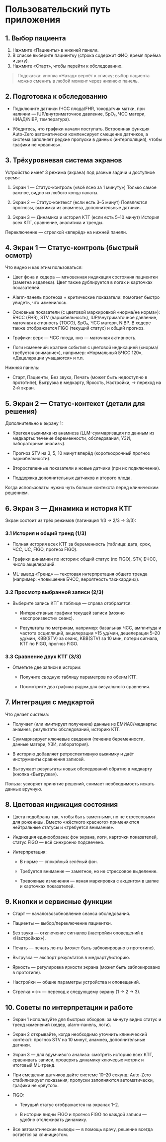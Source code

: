 # Пользовательский путь приложения

## 1. Выбор пациента

1) Нажмите «Пациенты» в нижней панели.
2) В списке выберите пациентку (строка содержит ФИО, время приёма и дату).
3) Нажмите «Старт», чтобы перейти к обследованию.

> Подсказка: кнопка «Назад» вернёт к списку; выбор пациента можно сменить в любой момент через нижнюю панель.

## 2. Подготовка к обследованию

- Подключите датчики (ЧСС плода/FHR, токодатчик матки, при наличии — IUP/внутриматочное давление, SpO₂, ЧСС матери, НИАД/NIBP, температура).

- Убедитесь, что графики начали поступать. Встроенная функция Auto-Zero автоматически компенсирует смещение датчиков, а система заполняет редкие пропуски в данных (интерполяция), чтобы графики не «рвались».

## 3. Трёхуровневая система экранов

Устройство имеет 3 режима (экрана) под разные задачи и доступное время:

1) Экран 1 — Статус-контроль («всё ясно за 1 минуту»)
Только самое важное, видно из любого конца палаты.

2) Экран 2 — Статус-контекст (если есть 3–5 минут)
Появляются прогнозы, выжимка из анамнеза, дополнительные датчики.

3) Экран 3 — Динамика и история КТГ (если есть 5–10 минут)
История всех КТГ, сравнение, аналитика и тренды.

Переключение — стрелкой «вперёд» на нижней панели.

## 4. Экран 1 — Статус-контроль (быстрый осмотр)

Что видно и как этим пользоваться:

- Цвет фона и хедера — мгновенная индикация состояния пациентки (заметна издалека).
Цвет также дублируется в логах и карточках показателей.

- Alarm-панель прогноза + критические показатели: помогает быстро увидеть, что изменилось.

- Основные показатели (с цветовой маркировкой «норма/не норма»):
БЧСС (FHR), STV (вариабельность), IUP/внутриматочное давление, маточная активность (ТОСО), SpO₂, ЧСС матери, NIBP.
В хедере также отображается FIGO (текущий статус) и общий прогноз.

- Графики: верх — ЧСС плода, низ — маточная активность.

- Логи изменений: краткие события с цветовой индикацией («норма/требуется внимание»), например:
«Нормальный БЧСС 120», «Децелерации учащаются» и т.п.

Нижняя панель:

- Старт, Пациенты, Без звука, Печать (может быть недоступно в прототипе), Выгрузка в медкарту, Яркость, Настройки, → переход на 2-й экран.

## 5. Экран 2 — Статус-контекст (детали для решения)

Дополнительно к экрану 1:

- Краткая выжимка из анамнеза (LLM-суммаризация по данным из медкарты: течение беременности, обследования, УЗИ, лабораторные анализы).

- Прогноз STV на 3, 5, 10 минут вперёд (короткосрочный прогноз вариабельности).

- Второстепенные показатели и новые датчики (при их подключении).

- Поддержка дополнительных датчиков и второго плода.

Когда использовать: нужно чуть больше контекста перед клиническим решением.

## 6. Экран 3 — Динамика и история КТГ

Экран состоит из трёх режимов (пагинация 1/3 → 2/3 → 3/3):

### 3.1 История и общий тренд (1/3)

- Полная история всех КТГ за беременность (таблица: дата, срок, ЧСС, UC, FIGO, прогноз FIGO).

- Графики динамики по истории: общий статус (по FIGO), STV, БЧСС, число акцелераций.

- ML-вывод «Тренд» — текстовая интерпретация общего тренда (например: «повышение БЧСС, вероятность тахикардии»).

### 3.2 Просмотр выбранной записи (2/3)

- Выберите запись КТГ в таблице — справа отобразятся:

    - Интерактивные графики текущей записи (можно «воспроизвести» сеанс).

    - Результаты по метрикам, например:
базальная ЧСС, амплитуда и частота осцилляций, акцелерации >15 уд/мин, децелерации 5–20 уд/мин, KBB(STV) за сеанс, KBB(STV) за 10 мин, потери сигнала, КТГ по FIGO, прогноз FIGO.

### 3.3 Сравнение двух КТГ (3/3)

- Отметьте две записи в истории:

    - Получите сводную таблицу параметров по обеим КТГ.

    - Посмотрите два графика рядом для визуального сравнения.

## 7. Интеграция с медкартой

Что делает система:

- Получает (или имитирует получение) данные из ЕМИАС/медкарты: анамнез, результаты обследований, историю КТГ.

- Суммаризирует ключевые сведения (течение беременности, данные матери, УЗИ, лаборатория).

- В историю добавляет ретроспективную выжимку и даёт инструменты сравнения записей.

- Выгружает результаты новых обследований обратно в медкарту (кнопка «Выгрузка»).

Польза: ускоряет принятие решений, снимает необходимость искать данные вручную.

## 8. Цветовая индикация состояния

- Цвета подобраны так, чтобы быть заметными, но не стрессовыми для роженицы.
Вместо «жёсткого красного» применяются нейтральные статусы и «требуется внимание».

- Индикация единообразна: фон экрана, логи, карточки показателей, статус FIGO — всё синхронно подсвечено.

- Интерпретация:

    - В норме — спокойный зелёный фон.

    - Требуется внимание — заметное, но не стрессовое выделение.

    - Тревожные изменения — явная маркировка с акцентом в шапке и карточках показателей.

## 9. Кнопки и сервисные функции

- Старт — начало/возобновление сеанса обследования.

- Пациенты — выбор/переключение пациентки.

- Без звука — отключение сигналов (настройки оповещений в «Настройках»).

- Печать — печать ленты (может быть заблокировано в прототипе).

- Выгрузка — экспорт результатов в медкарту/историю.

- Яркость — регулировка яркости экрана (может быть заблокировано в прототипе).

- Настройки — общие параметры устройства и оповещений.

- Стрелка «→» — переход к следующему экрану (1 → 2 → 3).

## 10. Советы по интерпретации и работе

- Экран 1 используйте для быстрых обходов: за минуту видно статус и тренд изменений (хедер, alarm-панель, логи).

- Экран 2 открывайте, когда необходимо уточнить клинический контекст: прогноз STV на 10 минут, анамнез, дополнительные датчики.

- Экран 3 — для вдумчивого анализа: смотреть историю всех КТГ, сравнивать записи, проверять динамику ключевых метрик и итоговый ML-тренд.

- При смещении датчиков дайте системе 10–20 секунд: Auto-Zero стабилизирует показания; пропуски заполняются автоматически, графики не «рвутся».

- FIGO:

    - Текущий статус отображается на экранах 1–2.

    - В истории видны FIGO и прогноз FIGO по каждой записи — удобно отслеживать динамику.

- Все автоматические выводы — в помощь врачу, решение всегда остаётся за клиницистом.